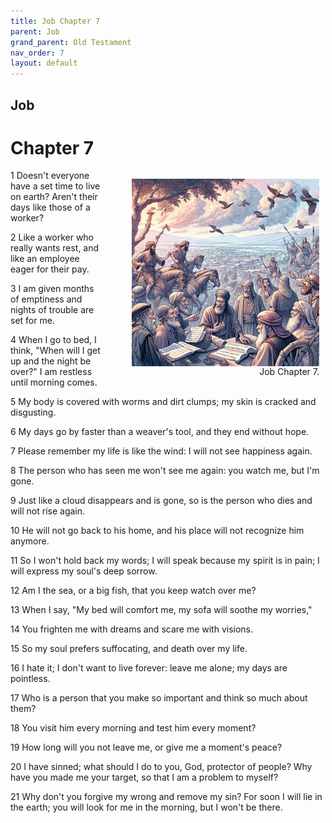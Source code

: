 ```yaml
---
title: Job Chapter 7
parent: Job
grand_parent: Old Testament
nav_order: 7
layout: default
---
```


## Job

# Chapter 7

<figure style="float: right; margin-right: 10px;">
    <img src="/assets/Image/Job/500/7.jpg" alt="Job Chapter 7" style="width: 300px; height: 300px; float: right;padding-left: 10px;"/>
    <figcaption style="clear: both;text-align: right;">Job Chapter 7.</figcaption>
</figure>
1 Doesn't everyone have a set time to live on earth? Aren't their days like those of a worker?

2 Like a worker who really wants rest, and like an employee eager for their pay.

3 I am given months of emptiness and nights of trouble are set for me.

4 When I go to bed, I think, "When will I get up and the night be over?" I am restless until morning comes.

5 My body is covered with worms and dirt clumps; my skin is cracked and disgusting.

6 My days go by faster than a weaver's tool, and they end without hope.

7 Please remember my life is like the wind: I will not see happiness again.

8 The person who has seen me won't see me again: you watch me, but I'm gone.

9 Just like a cloud disappears and is gone, so is the person who dies and will not rise again.

10 He will not go back to his home, and his place will not recognize him anymore.

11 So I won't hold back my words; I will speak because my spirit is in pain; I will express my soul's deep sorrow.

12 Am I the sea, or a big fish, that you keep watch over me?

13 When I say, "My bed will comfort me, my sofa will soothe my worries,"

14 You frighten me with dreams and scare me with visions.

15 So my soul prefers suffocating, and death over my life.

16 I hate it; I don't want to live forever: leave me alone; my days are pointless.

17 Who is a person that you make so important and think so much about them?

18 You visit him every morning and test him every moment?

19 How long will you not leave me, or give me a moment's peace?

20 I have sinned; what should I do to you, God, protector of people? Why have you made me your target, so that I am a problem to myself?

21 Why don't you forgive my wrong and remove my sin? For soon I will lie in the earth; you will look for me in the morning, but I won't be there.


